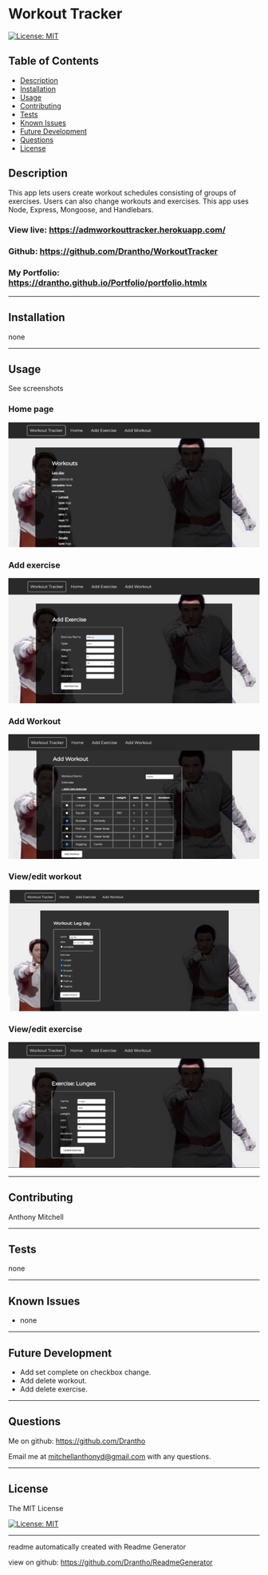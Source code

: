 # Workout Tracker 

  [![License: MIT](https://img.shields.io/badge/License-MIT-yellow.svg)](https://opensource.org/licenses/MIT)

  ## Table of Contents
  - [Description](#description)
  - [Installation](#installation)
  - [Usage](#usage)
  - [Contributing](#contributing)
  - [Tests](#tests)
  - [Known Issues](#known-issues)
  - [Future Development](#future-development)
  - [Questions](#questions)
  - [License](#license)
  ## Description

  This app lets users create workout schedules consisting of groups of exercises. Users can also change workouts and exercises. This app uses Node, Express, Mongoose, and Handlebars.

  ### View live: https://admworkouttracker.herokuapp.com/
  ### Github: https://github.com/Drantho/WorkoutTracker
  ### My Portfolio: https://drantho.github.io/Portfolio/portfolio.htmlx

  -------------------------------------------------------------------------------

  ## Installation 

  

  none

  -------------------------------------------------------------------------------

  ## Usage 

  

  See screenshots 
  ### Home page
  ![Home Page](./public/assets/images/screenshot1.png?raw=true "Home Page")
  ### Add exercise
  ![Add exercise](./public/assets/images/screenshot2.png?raw=true "Add exercise")
  ### Add Workout
  ![Add Workout](./public/assets/images/screenshot3.png?raw=true "Add Workout")
  ### View/edit workout
  ![View/edit workout](./public/assets/images/screenshot4.png?raw=true "View/edit workout")
  ### View/edit exercise
  ![View/edit exercise](./public/assets/images/screenshot5.png?raw=true "View/edit exercise")



  -------------------------------------------------------------------------------

  ## Contributing 

  

  Anthony Mitchell

  -------------------------------------------------------------------------------

  ## Tests 

  none 

  -------------------------------------------------------------------------------

  ## Known Issues 

  - none 

  -------------------------------------------------------------------------------

  ## Future Development 

  - Add set complete on checkbox change. 
-  Add delete workout. 
-  Add delete exercise. 

  -------------------------------------------------------------------------------

  ## Questions
  Me on github: https://github.com/Drantho 

  Email me at mitchellanthonyd@gmail.com with any questions. 

  -------------------------------------------------------------------------------

  
  ## License 
 
The MIT License 

[![License: MIT](https://img.shields.io/badge/License-MIT-yellow.svg)](https://opensource.org/licenses/MIT) 

  
  ------------------------------------------------------------------------------

   readme automatically created with Readme Generator 

   view on github: https://github.com/Drantho/ReadmeGenerator
